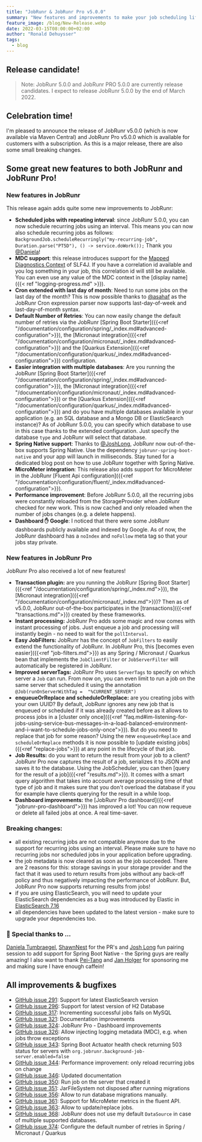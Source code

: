 ```yaml
---
title: "JobRunr & JobRunr Pro v5.0.0"
summary: "New features and improvements to make your job scheduling life even easier!"
feature_image: /blog/New-Release.webp
date: 2022-03-15T08:00:00+02:00
author: "Ronald Dehuysser"
tags:
  - blog
---
```

## Release candidate!
> Note: JobRunr 5.0.0 and JobRunr PRO 5.0.0 are currently release candidates. I expect to release JobRunr 5.0.0 by the end of March 2022.

## Celebration time!
I'm pleased to announce the release of JobRunr v5.0.0 (which is now available via Maven Central) and JobRunr Pro v5.0.0 which is available for customers with a subscription. As this is a major release, there are also some small breaking changes.

## Some great new features to both JobRunr and JobRunr Pro!
### New features in JobRunr
This release again adds quite some new improvements to JobRunr:
- __Scheduled jobs with repeating interval__: since JobRunr 5.0.0, you can now schedule recurring jobs using an interval. This means you can now also schedule recurring jobs as follows: `BackgroundJob.scheduleRecurringly("my-recurring-job", Duration.parse("PT5D"), () -> service.doWork());`
Thank you [@Daniela](https://github.com/daniela-tumbraegel)!
- __MDC support__: this release introduces support for the [Mapped Diagnostics Context](https://www.baeldung.com/mdc-in-log4j-2-logback) of SLF4J. If you have a correlation id available and you log something in your job, this correlation id will still be available. You can even use any value of the MDC context in the [display name]({{< ref "logging-progress.md" >}}).
- __Cron extended with last day of month__: Need to run some jobs on the last day of the month? This is now possible thanks to [@asahaf](https://github.com/asahaf/) as the JobRunr Cron expression parser now supports last-day-of-week and last-day-of-month syntax.
- __Default Number of Retries__: You can now easily change the default number of retries via the JobRunr [Spring Boot Starter]({{<ref "/documentation/configuration/spring/_index.md#advanced-configuration">}}), the [Micronaut integration]({{<ref "/documentation/configuration/micronaut/_index.md#advanced-configuration">}}) and the [Quarkus Extension]({{<ref "/documentation/configuration/quarkus/_index.md#advanced-configuration">}}) configuration.
- __Easier integration with multiple databases__: Are you running the JobRunr [Spring Boot Starter]({{<ref "/documentation/configuration/spring/_index.md#advanced-configuration">}}), the [Micronaut integration]({{<ref "/documentation/configuration/micronaut/_index.md#advanced-configuration">}}) or the [Quarkus Extension]({{<ref "/documentation/configuration/quarkus/_index.md#advanced-configuration">}}) and do you have multiple databases available in your application (e.g. an SQL database and a Mongo DB or ElasticSearch instance)? As of JobRunr 5.0.0, you can specify which database to use in this case thanks to the extended configuration. Just specify the database `type` and JobRunr will select that database.
- __Spring Native support__: Thanks to [@JoshLong](https://github.com/joshlong), JobRunr now out-of-the-box supports Spring Native. Use the dependency `jobrunr-spring-boot-native` and your app will launch in milliseconds. Stay tuned for a dedicated blog post on how to use JobRunr together with Spring Native.
- __MicroMeter integration__: This release also adds support for MicroMeter in the JobRunr [Fluent Api configuration]({{<ref "/documentation/configuration/fluent/_index.md#advanced-configuration">}}).
- __Performance improvement__: Before JobRunr 5.0.0, all the recurring jobs were constantly reloaded from the StorageProvider when JobRunr checked for new work. This is now cached and only reloaded when the number of jobs changes (e.g. a delete happens).
- __Dashboard ✋ Google__: I noticed that there were some JobRunr dashboards publicly available and indexed by Google. As of now, the JobRunr dashboard has a `noIndex` and `noFollow` meta tag so that your jobs stay private.


### New features in JobRunr Pro
JobRunr Pro also received a lot of new features!
- __Transaction plugin:__ are you running the JobRunr [Spring Boot Starter]({{<ref "/documentation/configuration/spring/_index.md">}}), the [Micronaut integration]({{<ref "/documentation/configuration/micronaut/_index.md">}})? Then as of v5.0.0, JobRunr out-of-the-box participates in the [transactions]({{<ref "transactions.md">}}) created by these frameworks.
- __Instant processing:__ JobRunr Pro adds some magic and now comes with instant processing of jobs. Just enqueue a job and processing will instantly begin - no need to wait for the `pollInterval`.
- __Easy JobFilters:__ JobRunr has the concept of `JobFilters` to easily extend the functionality of JobRunr. In JobRunr Pro, this [becomes even easier]({{<ref "job-filters.md">}}) as any Spring / Micronaut / Quarkus bean that implements the `JobClientFilter` or `JobServerFilter` will automatically be registered in JobRunr.
- __Improved serverTags:__ JobRunr Pro uses `ServerTags` to specify on which server a `Job` can run. From now on, you can even limit to run a job on the same server that scheduled it using the annotation `@Job(runOnServerWithTag =  "%CURRENT_SERVER")`
- __enqueueOrReplace and scheduleOrReplace:__ are you creating jobs with your own UUID? By default, JobRunr ignores any new job that is enqueued or scheduled if it was already created before as it allows to process jobs in a [cluster only once]({{<ref "faq.md#im-listening-for-jobs-using-service-bus-messages-in-a-load-balanced-environment-and-i-want-to-schedule-jobs-only-once">}}). But do you need to replace that job for some reason? Using the new `enqueueOrReplace` and `scheduleOrReplace` methods it is now possible to [update existing jobs]({{<ref "replace-jobs">}}) at any point in the lifecycle of that job.
- __Job Results:__ do you want to return the result from your job to a client? JobRunr Pro now captures the result of a job, serializes it to JSON and saves it to the database. Using the JobScheduler, you can then [query for the result of a job]({{<ref "results.md">}}). It comes with a smart query algorithm that takes into account average processing time of that type of job and it makes sure that you don't overload the database if you for example have clients querying for the result in a while loop.
- __Dashboard improvements:__ the [JobRunr Pro dashboard]({{<ref "jobrunr-pro-dashboard">}}) has improved a lot! You can now requeue or delete all failed jobs at once. A real time-saver.

### Breaking changes:
- all existing recurring jobs are not compatible anymore due to the support for recurring jobs using an interval. Please make sure to have no recurring jobs nor scheduled jobs in your application before upgrading.
- the job metadata is now cleared as soon as the job succeeded. There are 2 reasons for this: storage savings in your storage provider and the fact that it was used to return results from jobs without any back-off policy and thus negatively impacting the performance of JobRunr. But, JobRunr Pro now supports returning results from jobs!
- if you are using ElasticSearch, you will need to update your ElasticSearch dependencies as a bug was introduced by Elastic in [ElasticSearch 7.16](https://github.com/elastic/elasticsearch/issues/82357)
- all dependencies have been updated to the latest version - make sure to upgrade your dependencies too.


### 👏 Special thanks to ...
[Daniela Tumbraegel](https://github.com/daniela-tumbraegel), [ShawnNest](https://github.com/shawnest) for the PR's and [Josh Long](https://github.com/joshlong) fun pairing session to add support for Spring Boot Native - the Spring guys are really amazing! I also want to thank [Pei-Tang](https://github.com/tan9) and [Jan Holger](https://github.com/JanHolger) for sponsoring me and making sure I have enough caffein!

## All improvements & bugfixes
- [GitHub issue 291](https://github.com/jobrunr/jobrunr/issues/291): Support for latest ElasticSearch version
- [GitHub issue 296](https://github.com/jobrunr/jobrunr/issues/296): Support for latest version of H2 Database
- [GitHub issue 317](https://github.com/jobrunr/jobrunr/issues/317): Incrementing successful jobs fails on MySQL
- [GitHub issue 321](https://github.com/jobrunr/jobrunr/issues/321): Documentation improvements
- [GitHub issue 324](https://github.com/jobrunr/jobrunr/issues/324): JobRunr Pro - Dashboard improvements
- [GitHub issue 326](https://github.com/jobrunr/jobrunr/issues/326): Allow injecting logging metadata (MDC), e.g. when jobs throw exceptions
- [GitHub issue 343](https://github.com/jobrunr/jobrunr/issues/343): Spring Boot Actuator health check returning 503 status for servers with `org.jobrunr.background-job-server.enabled=false`
- [GitHub issue 344](https://github.com/jobrunr/jobrunr/issues/344): Performance improvement: only reload recurring jobs on change
- [GitHub issue 346](https://github.com/jobrunr/jobrunr/issues/346): Updated documentation
- [GitHub issue 350](https://github.com/jobrunr/jobrunr/issues/350): Run job on the server that created it
- [GitHub issue 351](https://github.com/jobrunr/jobrunr/issues/351): JarFileSystem not disposed after running migrations
- [GitHub issue 356](https://github.com/jobrunr/jobrunr/issues/356): Allow to run database migrations manually.
- [GitHub issue 361](https://github.com/jobrunr/jobrunr/issues/361): Support for MicroMeter metrics in the fluent API.
- [GitHub issue 363](https://github.com/jobrunr/jobrunr/issues/363): Allow to update/replace jobs.
- [GitHub issue 368](https://github.com/jobrunr/jobrunr/issues/368): JobRunr does not use my default `DataSource` in case of multiple supported databases.
- [GitHub issue 374](https://github.com/jobrunr/jobrunr/issues/374): Configure the default number of retries in Spring / Micronaut / Quarkus

